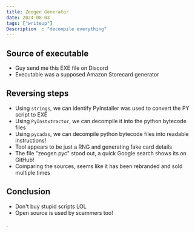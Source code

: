 ```yaml
---
title: Zeogen Generator
date: 2024-08-03
tags: ["writeup"]
Description  : "decompile everything"
---
```


## Source of executable
- Guy send me this EXE file on Discord
- Executable was a supposed Amazon Storecard generator

## Reversing steps
- Using `strings`, we can identify PyInstaller was used to convert the PY script to EXE
- Using `PyInstxtractor`, we can decompile it into the python bytecode files
- Using `pycadas`, we can decompile python bytecode files into readable instructions!
- Tool appears to be just a RNG and generating fake card details
- The file "zeogen.pyc" stood out, a quick Google search shows its on GitHub!
- Comparing the sources, seems like it has been rebranded and sold multiple times

## Conclusion
- Don't buy stupid scripts LOL
- Open source is used by scammers too!

.
